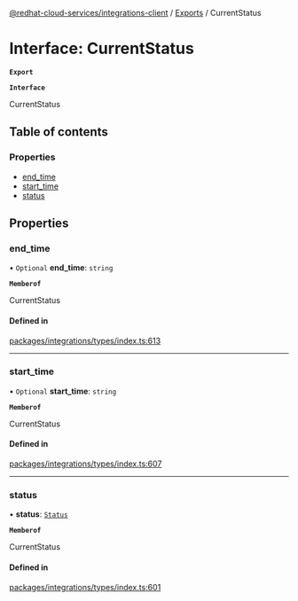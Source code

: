 [@redhat-cloud-services/integrations-client](../README.md) / [Exports](../modules.md) / CurrentStatus

# Interface: CurrentStatus

**`Export`**

**`Interface`**

CurrentStatus

## Table of contents

### Properties

- [end\_time](CurrentStatus.md#end_time)
- [start\_time](CurrentStatus.md#start_time)
- [status](CurrentStatus.md#status)

## Properties

### end\_time

• `Optional` **end\_time**: `string`

**`Memberof`**

CurrentStatus

#### Defined in

[packages/integrations/types/index.ts:613](https://github.com/RedHatInsights/javascript-clients/blob/master/packages/integrations/types/index.ts#L613)

___

### start\_time

• `Optional` **start\_time**: `string`

**`Memberof`**

CurrentStatus

#### Defined in

[packages/integrations/types/index.ts:607](https://github.com/RedHatInsights/javascript-clients/blob/master/packages/integrations/types/index.ts#L607)

___

### status

• **status**: [`Status`](../enums/Status.md)

**`Memberof`**

CurrentStatus

#### Defined in

[packages/integrations/types/index.ts:601](https://github.com/RedHatInsights/javascript-clients/blob/master/packages/integrations/types/index.ts#L601)

